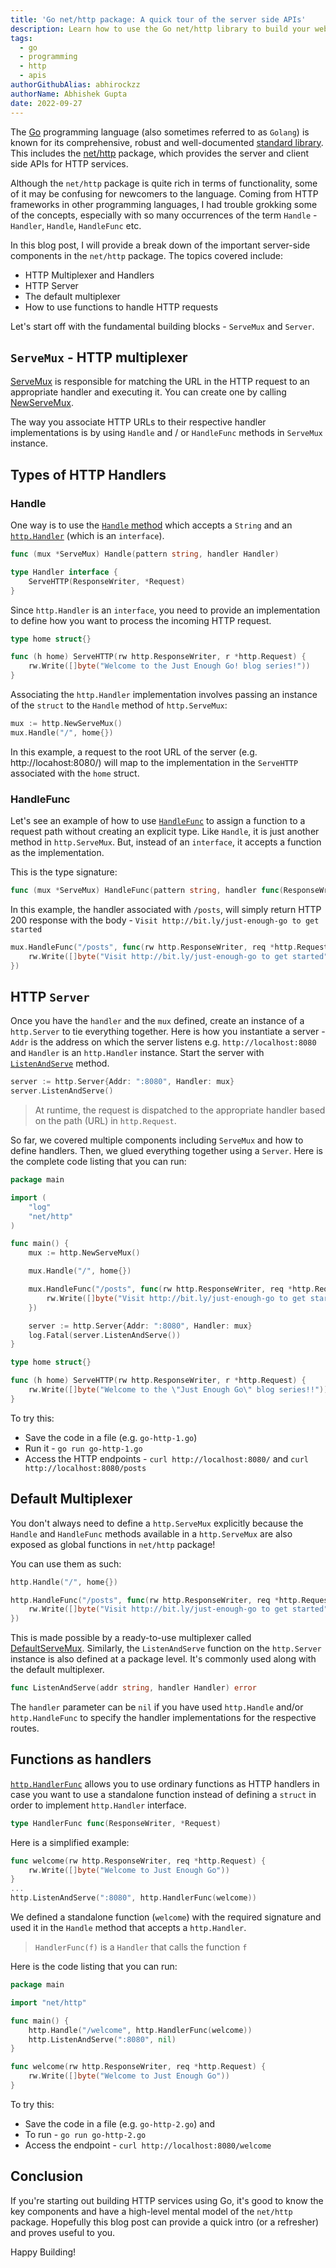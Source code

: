 ```yaml
---
title: 'Go net/http package: A quick tour of the server side APIs'
description: Learn how to use the Go net/http library to build your web apps and services
tags:
  - go
  - programming
  - http
  - apis
authorGithubAlias: abhirockzz
authorName: Abhishek Gupta
date: 2022-09-27
---
```


The [Go](http://go.dev/) programming language (also sometimes referred to as `Golang`) is known for its comprehensive, robust and well-documented [standard library](https://pkg.go.dev/std). This includes the [net/http](https://golang.org/pkg/net/http/) package, which provides the server and client side APIs for HTTP services. 

Although the `net/http` package is quite rich in terms of functionality, some of it may be confusing for newcomers to the language. Coming from HTTP frameworks in other programming languages, I had trouble grokking some of the concepts, especially with so many occurrences of the term `Handle` - `Handler`, `Handle`, `HandleFunc` etc.

In this blog post, I will provide a break down of the important server-side components in the `net/http` package. The topics covered include:

- HTTP Multiplexer and Handlers
- HTTP Server
- The default multiplexer
- How to use functions to handle HTTP requests

Let's start off with the fundamental building blocks - `ServeMux` and `Server`.

## `ServeMux` - HTTP multiplexer

[ServeMux](https://pkg.go.dev/net/http#ServeMux) is responsible for matching the URL in the HTTP request to an appropriate handler and executing it. You can create one by calling [NewServeMux](https://pkg.go.dev/net/http#NewServeMux).

The way you associate HTTP URLs to their respective handler implementations is by using `Handle` and / or `HandleFunc` methods in `ServeMux` instance.

## Types of HTTP Handlers

### **Handle**

One way is to use the [`Handle` method](https://golang.org/pkg/net/http/#ServeMux.Handle) which accepts a `String` and an [`http.Handler`](https://golang.org/pkg/net/http/#Handler) (which is an `interface`).

```go
func (mux *ServeMux) Handle(pattern string, handler Handler)

type Handler interface {
    ServeHTTP(ResponseWriter, *Request)
}
```

Since `http.Handler` is an `interface`, you need to provide an implementation to define how you want to process the incoming HTTP request.

```go
type home struct{}

func (h home) ServeHTTP(rw http.ResponseWriter, r *http.Request) {
	rw.Write([]byte("Welcome to the Just Enough Go! blog series!"))
}
```

Associating the `http.Handler` implementation involves passing an instance of the `struct` to the `Handle` method of `http.ServeMux`:

```go
mux := http.NewServeMux()
mux.Handle("/", home{})
```

In this example, a request to the root URL of the server (e.g. http://locahost:8080/) will map to the implementation in the `ServeHTTP` associated with the `home` struct.

### **HandleFunc**

Let's see an example of how to use [`HandleFunc`](https://golang.org/pkg/net/http/#ServeMux.HandleFunc) to assign a function to a request path without creating an explicit type. Like `Handle`, it is just another method in `http.ServeMux`. But, instead of an `interface`, it accepts a function as the implementation.

This is the type signature:

```go
func (mux *ServeMux) HandleFunc(pattern string, handler func(ResponseWriter, *Request))
```

In this example, the handler associated with `/posts`, will simply return HTTP 200 response with the body - `Visit http://bit.ly/just-enough-go to get started`

```go
mux.HandleFunc("/posts", func(rw http.ResponseWriter, req *http.Request) {
    rw.Write([]byte("Visit http://bit.ly/just-enough-go to get started"))
})
```

## HTTP `Server`

Once you have the `handler` and the `mux` defined, create an instance of a `http.Server` to tie everything together. Here is how you instantiate a server - `Addr` is the address on which the server listens e.g. `http://localhost:8080` and `Handler` is an `http.Handler` instance. Start the server with [`ListenAndServe`](https://golang.org/pkg/net/http/#Server.ListenAndServe) method.

```go
server := http.Server{Addr: ":8080", Handler: mux}
server.ListenAndServe()
```

> At runtime, the request is dispatched to the appropriate handler based on the path (URL) in `http.Request`.

So far, we covered multiple components including `ServeMux` and how to define handlers. Then, we glued everything together using a `Server`. Here is the complete code listing that you can run:

```go
package main

import (
    "log"
    "net/http"
)

func main() {
    mux := http.NewServeMux()

    mux.Handle("/", home{})

    mux.HandleFunc("/posts", func(rw http.ResponseWriter, req *http.Request) {
        rw.Write([]byte("Visit http://bit.ly/just-enough-go to get started"))
    })

    server := http.Server{Addr: ":8080", Handler: mux}
    log.Fatal(server.ListenAndServe())
}

type home struct{}

func (h home) ServeHTTP(rw http.ResponseWriter, r *http.Request) {
    rw.Write([]byte("Welcome to the \"Just Enough Go\" blog series!!"))
}
```

To try this:

- Save the code in a file (e.g. `go-http-1.go`) 
- Run it - `go run go-http-1.go`
- Access the HTTP endpoints - `curl http://localhost:8080/` and `curl http://localhost:8080/posts`

## Default Multiplexer

You don't always need to define a `http.ServeMux` explicitly because the `Handle` and `HandleFunc` methods available in a `http.ServeMux` are also exposed as global functions in `net/http` package!

You can use them as such:

```go
http.Handle("/", home{})

http.HandleFunc("/posts", func(rw http.ResponseWriter, req *http.Request){
    rw.Write([]byte("Visit http://bit.ly/just-enough-go to get started"))
})
```

This is made possible by a ready-to-use multiplexer called [DefaultServeMux](https://pkg.go.dev/net/http#pkg-variables). Similarly, the `ListenAndServe` function on the `http.Server` instance is also defined at a package level. It's commonly used along with the default multiplexer.

```go
func ListenAndServe(addr string, handler Handler) error
```

The `handler` parameter can be `nil` if you have used `http.Handle` and/or `http.HandleFunc` to specify the handler implementations for the respective routes.

## Functions as handlers

[`http.HandlerFunc`](https://golang.org/pkg/net/http/#HandlerFunc) allows you to use ordinary functions as HTTP handlers in case you want to use a standalone function instead of defining a `struct` in order to implement `http.Handler` interface.

```go
type HandlerFunc func(ResponseWriter, *Request)
```

Here is a simplified example:

```go
func welcome(rw http.ResponseWriter, req *http.Request) {
    rw.Write([]byte("Welcome to Just Enough Go"))
}
...
http.ListenAndServe(":8080", http.HandlerFunc(welcome))
```

We defined a standalone function (`welcome`) with the required signature and used it in the `Handle` method that accepts a `http.Handler`.

> `HandlerFunc(f)` is a `Handler` that calls the function `f`

Here is the code listing that you can run:

```go
package main

import "net/http"

func main() {
    http.Handle("/welcome", http.HandlerFunc(welcome))
    http.ListenAndServe(":8080", nil)
}

func welcome(rw http.ResponseWriter, req *http.Request) {
    rw.Write([]byte("Welcome to Just Enough Go"))
}
```

To try this:

- Save the code in a file (e.g. `go-http-2.go`) and 
- To run - `go run go-http-2.go`
- Access the endpoint - `curl http://localhost:8080/welcome`

## Conclusion

If you're starting out building HTTP services using Go, it's good to know the key components and have a high-level mental model of the `net/http` package. Hopefully this blog post can provide a quick intro (or a refresher) and proves useful to you.

Happy Building!

